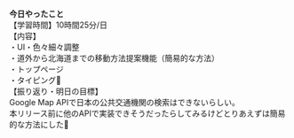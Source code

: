 **今日やったこと**<br>
【学習時間】10時間25分/日<br>
【内容】<br>
・UI・色々細々調整<br>
・道外から北海道までの移動方法提案機能（簡易的な方法）<br>
・トップページ<br>
・タイピング🍦<br>
【振り返り・明日の目標】<br>
Google Map APIで日本の公共交通機関の検索はできないらしい。<br>
本リリース前に他のAPIで実装できそうだったらしてみるけどとりあえずは簡易的な方法にした🥹
